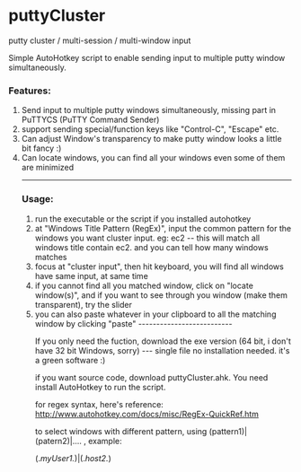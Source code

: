 puttyCluster
============

putty cluster / multi-session / multi-window input

Simple AutoHotkey script to enable sending input to multiple putty window simultaneously.

<h3>Features:</h3>
<ol>
   <li>Send input to multiple putty windows simultaneously, missing part in PuTTYCS (PuTTY Command Sender)</li> 
   
   <li>support sending special/function keys like "Control-C", "Escape" etc.</li>
   
   <li>Can adjust Window's transparency to make putty window looks a little bit fancy :)</li>
   
   <li>Can locate windows, you can find all your windows even some of them are minimized</li>

--------------------------
<h3>Usage:</h3>
<ol>
   <li>run the executable or the script if you installed autohotkey</li> 
   
   <li>at "Windows Title Pattern (RegEx)", input the common pattern for the windows you want cluster input. eg: ec2   -- this will match all windows title contain ec2. and you can tell how many windows matches  </li>
   
   <li>focus at "cluster input", then hit keyboard, you will find all windows have same input, at same time</li>
   
   <li>if you cannot find all you matched window, click on "locate window(s)", and if you want to see through you window (make them transparent), try the slider</li>
   
   <li> you can also paste whatever in your clipboard to all the matching window by clicking "paste"
--------------------------

If you only need the fuction, download the exe version (64 bit, i don't have 32 bit Windows, sorry) --- single file no installation needed. it's a green software :) 

if you want source code, download puttyCluster.ahk. You need install AutoHotkey to run the script.

for regex syntax, here's reference: http://www.autohotkey.com/docs/misc/RegEx-QuickRef.htm

to select windows with different pattern, using (pattern1)|(patern2)|.... , example:

(.*myUser1.*)|(.*host2.*)
